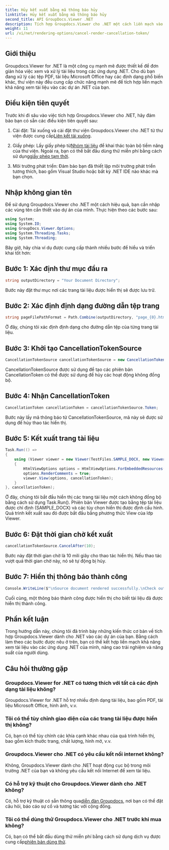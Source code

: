 ```yaml
---
title: Hủy kết xuất bằng mã thông báo hủy
linktitle: Hủy kết xuất bằng mã thông báo hủy
second_title: API GroupDocs.Viewer .NET
description: Tích hợp Groupdocs.Viewer cho .NET một cách liền mạch vào các dự án .NET của bạn để xem tài liệu hiệu quả.
weight: 11
url: /vi/net/rendering-options/cancel-render-cancellation-token/
---
```

## Giới thiệu
Groupdocs.Viewer for .NET là một công cụ mạnh mẽ được thiết kế để đơn giản hóa việc xem và xử lý tài liệu trong các ứng dụng .NET. Cho dù bạn đang xử lý các tệp PDF, tài liệu Microsoft Office hay các định dạng phổ biến khác, thư viện này đều cung cấp chức năng mạnh mẽ để tích hợp liền mạch khả năng xem tài liệu vào các dự án .NET của bạn.
## Điều kiện tiên quyết
Trước khi đi sâu vào việc tích hợp Groupdocs.Viewer cho .NET, hãy đảm bảo bạn có sẵn các điều kiện tiên quyết sau:
1.  Cài đặt: Tải xuống và cài đặt thư viện Groupdocs.Viewer cho .NET từ thư viện được cung cấp[Liên kết tải xuống](https://releases.groupdocs.com/viewer/net/).
   
2.  Giấy phép: Lấy giấy phép từ[Nhóm tài liệu](https://purchase.groupdocs.com/buy) để khai thác toàn bộ tiềm năng của thư viện. Ngoài ra, bạn có thể bắt đầu dùng thử miễn phí bằng cách sử dụng[giấy phép tạm thời](https://purchase.groupdocs.com/temporary-license/).
   
3. Môi trường phát triển: Đảm bảo bạn đã thiết lập môi trường phát triển tương thích, bao gồm Visual Studio hoặc bất kỳ .NET IDE nào khác mà bạn chọn.

## Nhập không gian tên
Để sử dụng Groupdocs.Viewer cho .NET một cách hiệu quả, bạn cần nhập các vùng tên cần thiết vào dự án của mình. Thực hiện theo các bước sau:

```csharp
using System;
using System.IO;
using GroupDocs.Viewer.Options;
using System.Threading.Tasks;
using System.Threading;
```

Bây giờ, hãy chia ví dụ được cung cấp thành nhiều bước để hiểu và triển khai tốt hơn:
## Bước 1: Xác định thư mục đầu ra
```csharp
string outputDirectory = "Your Document Directory";
```
Bước này đặt thư mục nơi các trang tài liệu được hiển thị sẽ được lưu trữ.
## Bước 2: Xác định định dạng đường dẫn tệp trang
```csharp
string pageFilePathFormat = Path.Combine(outputDirectory, "page_{0}.html");
```
Ở đây, chúng tôi xác định định dạng cho đường dẫn tệp của từng trang tài liệu.
## Bước 3: Khởi tạo CancellationTokenSource
```csharp
CancellationTokenSource cancellationTokenSource = new CancellationTokenSource();
```
CancellationTokenSource được sử dụng để tạo các phiên bản CancellationToken có thể được sử dụng để hủy các hoạt động không đồng bộ.
## Bước 4: Nhận CancellationToken
```csharp
CancellationToken cancellationToken = cancellationTokenSource.Token;
```
Bước này lấy mã thông báo từ CancellationTokenSource, mã này sẽ được sử dụng để hủy thao tác hiển thị.
## Bước 5: Kết xuất trang tài liệu
```csharp
Task.Run(() =>
{
    using (Viewer viewer = new Viewer(TestFiles.SAMPLE_DOCX, new ViewerSettings(new GroupDocs.Viewer.Logging.ConsoleLogger())))
    {
        HtmlViewOptions options = HtmlViewOptions.ForEmbeddedResources(pageFilePathFormat);
        options.RenderComments = true;
        viewer.View(options, cancellationToken);
    }
}, cancellationToken);
```
Ở đây, chúng tôi bắt đầu hiển thị các trang tài liệu một cách không đồng bộ bằng cách sử dụng Task.Run(). Phiên bản Viewer được tạo bằng tệp tài liệu được chỉ định (SAMPLE_DOCX) và các tùy chọn hiển thị được định cấu hình. Quá trình kết xuất sau đó được bắt đầu bằng phương thức View của lớp Viewer.
## Bước 6: Đặt thời gian chờ kết xuất
```csharp
cancellationTokenSource.CancelAfter(10);
```
Bước này đặt thời gian chờ là 10 mili giây cho thao tác hiển thị. Nếu thao tác vượt quá thời gian chờ này, nó sẽ tự động bị hủy.
## Bước 7: Hiển thị thông báo thành công
```csharp
Console.WriteLine($"\nSource document rendered successfully.\nCheck output in {outputDirectory}.");
```
Cuối cùng, một thông báo thành công được hiển thị cho biết tài liệu đã được hiển thị thành công.

## Phần kết luận
Trong hướng dẫn này, chúng tôi đã trình bày những kiến thức cơ bản về tích hợp Groupdocs.Viewer dành cho .NET vào các dự án của bạn. Bằng cách làm theo các bước được nêu ở trên, bạn có thể kết hợp liền mạch khả năng xem tài liệu vào các ứng dụng .NET của mình, nâng cao trải nghiệm và năng suất của người dùng.
## Câu hỏi thường gặp
### Groupdocs.Viewer for .NET có tương thích với tất cả các định dạng tài liệu không?
Groupdocs.Viewer for .NET hỗ trợ nhiều định dạng tài liệu, bao gồm PDF, tài liệu Microsoft Office, hình ảnh, v.v.
### Tôi có thể tùy chỉnh giao diện của các trang tài liệu được hiển thị không?
Có, bạn có thể tùy chỉnh các khía cạnh khác nhau của quá trình hiển thị, bao gồm kích thước trang, chất lượng, hình mờ, v.v.
### Groupdocs.Viewer cho .NET có yêu cầu kết nối internet không?
Không, Groupdocs.Viewer dành cho .NET hoạt động cục bộ trong môi trường .NET của bạn và không yêu cầu kết nối Internet để xem tài liệu.
### Có hỗ trợ kỹ thuật cho Groupdocs.Viewer dành cho .NET không?
 Có, hỗ trợ kỹ thuật có sẵn thông qua[diễn đàn Groupdocs](https://forum.groupdocs.com/c/viewer/9), nơi bạn có thể đặt câu hỏi, báo cáo sự cố và tương tác với cộng đồng.
### Tôi có thể dùng thử Groupdocs.Viewer cho .NET trước khi mua không?
 Có, bạn có thể bắt đầu dùng thử miễn phí bằng cách sử dụng dịch vụ được cung cấp[phiên bản dùng thử](https://releases.groupdocs.com/).